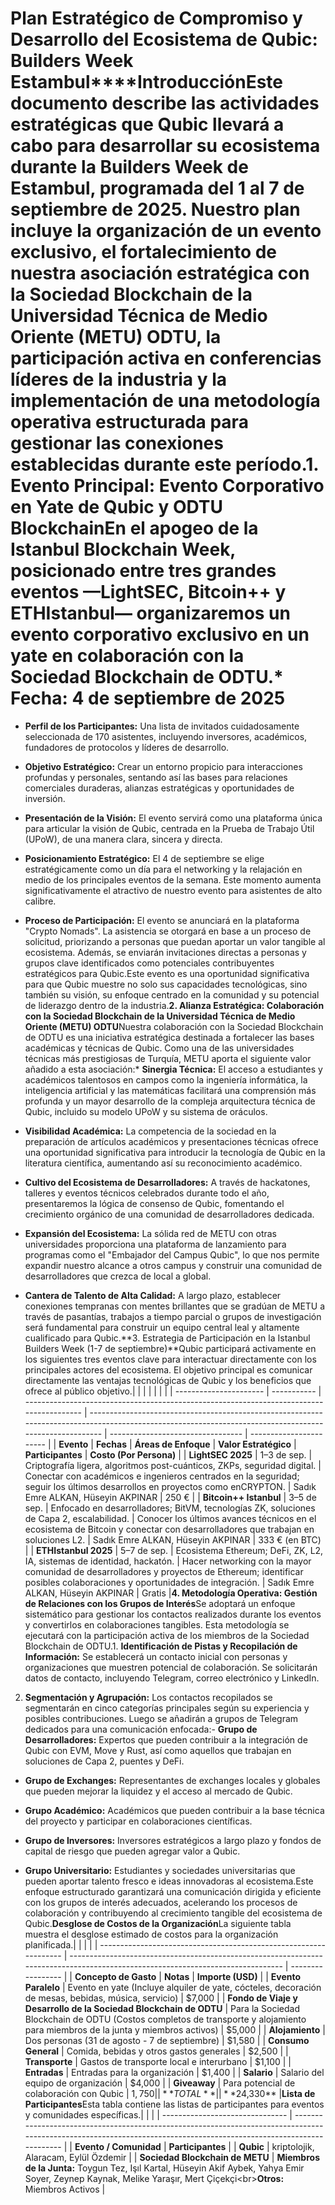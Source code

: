 # **Plan Estratégico de Compromiso y Desarrollo del Ecosistema de Qubic: Builders Week Estambul****Introducción**Este documento describe las actividades estratégicas que Qubic llevará a cabo para desarrollar su ecosistema durante la Builders Week de Estambul, programada del 1 al 7 de septiembre de 2025. Nuestro plan incluye la organización de un evento exclusivo, el fortalecimiento de nuestra asociación estratégica con la Sociedad Blockchain de la Universidad Técnica de Medio Oriente (METU) ODTU, la participación activa en conferencias líderes de la industria y la implementación de una metodología operativa estructurada para gestionar las conexiones establecidas durante este período.**1. Evento Principal: Evento Corporativo en Yate de Qubic y ODTU Blockchain**En el apogeo de la Istanbul Blockchain Week, posicionado entre tres grandes eventos —LightSEC, Bitcoin++ y ETHIstanbul— organizaremos un evento corporativo exclusivo en un yate en colaboración con la Sociedad Blockchain de ODTU.* **Fecha:** 4 de septiembre de 2025

* **Perfil de los Participantes:** Una lista de invitados cuidadosamente seleccionada de 170 asistentes, incluyendo inversores, académicos, fundadores de protocolos y líderes de desarrollo.

* **Objetivo Estratégico:** Crear un entorno propicio para interacciones profundas y personales, sentando así las bases para relaciones comerciales duraderas, alianzas estratégicas y oportunidades de inversión.

* **Presentación de la Visión:** El evento servirá como una plataforma única para articular la visión de Qubic, centrada en la Prueba de Trabajo Útil (UPoW), de una manera clara, sincera y directa.

* **Posicionamiento Estratégico:** El 4 de septiembre se elige estratégicamente como un día para el networking y la relajación en medio de los principales eventos de la semana. Este momento aumenta significativamente el atractivo de nuestro evento para asistentes de alto calibre.

* **Proceso de Participación:** El evento se anunciará en la plataforma "Crypto Nomads". La asistencia se otorgará en base a un proceso de solicitud, priorizando a personas que puedan aportar un valor tangible al ecosistema. Además, se enviarán invitaciones directas a personas y grupos clave identificados como potenciales contribuyentes estratégicos para Qubic.Este evento es una oportunidad significativa para que Qubic muestre no solo sus capacidades tecnológicas, sino también su visión, su enfoque centrado en la comunidad y su potencial de liderazgo dentro de la industria.**2. Alianza Estratégica: Colaboración con la Sociedad Blockchain de la Universidad Técnica de Medio Oriente (METU) ODTU**Nuestra colaboración con la Sociedad Blockchain de ODTU es una iniciativa estratégica destinada a fortalecer las bases académicas y técnicas de Qubic. Como una de las universidades técnicas más prestigiosas de Turquía, METU aporta el siguiente valor añadido a esta asociación:* **Sinergia Técnica:** El acceso a estudiantes y académicos talentosos en campos como la ingeniería informática, la inteligencia artificial y las matemáticas facilitará una comprensión más profunda y un mayor desarrollo de la compleja arquitectura técnica de Qubic, incluido su modelo UPoW y su sistema de oráculos.

* **Visibilidad Académica:** La competencia de la sociedad en la preparación de artículos académicos y presentaciones técnicas ofrece una oportunidad significativa para introducir la tecnología de Qubic en la literatura científica, aumentando así su reconocimiento académico.

* **Cultivo del Ecosistema de Desarrolladores:** A través de hackatones, talleres y eventos técnicos celebrados durante todo el año, presentaremos la lógica de consenso de Qubic, fomentando el crecimiento orgánico de una comunidad de desarrolladores dedicada.

* **Expansión del Ecosistema:** La sólida red de METU con otras universidades proporciona una plataforma de lanzamiento para programas como el "Embajador del Campus Qubic", lo que nos permite expandir nuestro alcance a otros campus y construir una comunidad de desarrolladores que crezca de local a global.

* **Cantera de Talento de Alta Calidad:** A largo plazo, establecer conexiones tempranas con mentes brillantes que se gradúan de METU a través de pasantías, trabajos a tiempo parcial o grupos de investigación será fundamental para construir un equipo central leal y altamente cualificado para Qubic.**3. Estrategia de Participación en la Istanbul Builders Week (1-7 de septiembre)**Qubic participará activamente en los siguientes tres eventos clave para interactuar directamente con los principales actores del ecosistema. El objetivo principal es comunicar directamente las ventajas tecnológicas de Qubic y los beneficios que ofrece al público objetivo.|                        |             |                                                                                          |                                                                                                                                                         |                                   |                         |
| ---------------------- | ----------- | ---------------------------------------------------------------------------------------- | ------------------------------------------------------------------------------------------------------------------------------------------------------- | --------------------------------- | ----------------------- |
| **Evento**             | **Fechas**  | **Áreas de Enfoque**                                                                     | **Valor Estratégico**                                                                                                                                   | **Participantes**                 | **Costo (Por Persona)** |
| **LightSEC 2025**      | 1–3 de sep. | Criptografía ligera, algoritmos post-cuánticos, ZKPs, seguridad digital.                 | Conectar con académicos e ingenieros centrados en la seguridad; seguir los últimos desarrollos en proyectos como enCRYPTON.                             | Sadık Emre ALKAN, Hüseyin AKPINAR | 250 €                   |
| **Bitcoin++ Istanbul** | 3–5 de sep. | Enfocado en desarrolladores; BitVM, tecnologías ZK, soluciones de Capa 2, escalabilidad. | Conocer los últimos avances técnicos en el ecosistema de Bitcoin y conectar con desarrolladores que trabajan en soluciones L2.                          | Sadık Emre ALKAN, Hüseyin AKPINAR | 333 € (en BTC)          |
| **ETHIstanbul 2025**   | 5–7 de sep. | Ecosistema Ethereum; DeFi, ZK, L2, IA, sistemas de identidad, hackatón.                  | Hacer networking con la mayor comunidad de desarrolladores y proyectos de Ethereum; identificar posibles colaboraciones y oportunidades de integración. | Sadık Emre ALKAN, Hüseyin AKPINAR | Gratis                  |**4. Metodología Operativa: Gestión de Relaciones con los Grupos de Interés**Se adoptará un enfoque sistemático para gestionar los contactos realizados durante los eventos y convertirlos en colaboraciones tangibles. Esta metodología se ejecutará con la participación activa de los miembros de la Sociedad Blockchain de ODTU.1. **Identificación de Pistas y Recopilación de Información:** Se establecerá un contacto inicial con personas y organizaciones que muestren potencial de colaboración. Se solicitarán datos de contacto, incluyendo Telegram, correo electrónico y LinkedIn.

2. **Segmentación y Agrupación:** Los contactos recopilados se segmentarán en cinco categorías principales según su experiencia y posibles contribuciones. Luego se añadirán a grupos de Telegram dedicados para una comunicación enfocada:- **Grupo de Desarrolladores:** Expertos que pueden contribuir a la integración de Qubic con EVM, Move y Rust, así como aquellos que trabajan en soluciones de Capa 2, puentes y DeFi.

- **Grupo de Exchanges:** Representantes de exchanges locales y globales que pueden mejorar la liquidez y el acceso al mercado de Qubic.

- **Grupo Académico:** Académicos que pueden contribuir a la base técnica del proyecto y participar en colaboraciones científicas.

- **Grupo de Inversores:** Inversores estratégicos a largo plazo y fondos de capital de riesgo que pueden agregar valor a Qubic.

- **Grupo Universitario:** Estudiantes y sociedades universitarias que pueden aportar talento fresco e ideas innovadoras al ecosistema.Este enfoque estructurado garantizará una comunicación dirigida y eficiente con los grupos de interés adecuados, acelerando los procesos de colaboración y contribuyendo al crecimiento tangible del ecosistema de Qubic.**Desglose de Costos de la Organización**La siguiente tabla muestra el desglose estimado de costos para la organización planificada.|                                                                   |                                                                                                                                 |                   |
| ----------------------------------------------------------------- | ------------------------------------------------------------------------------------------------------------------------------- | ----------------- |
| **Concepto de Gasto**                                             | **Notas**                                                                                                                       | **Importe (USD)** |
| **Evento Paralelo**                                               | Evento en yate (Incluye alquiler de yate, cócteles, decoración de mesas, bebidas, música, servicio)                             | $7,000            |
| **Fondo de Viaje y Desarrollo de la Sociedad Blockchain de ODTU** | Para la Sociedad Blockchain de ODTU (Costos completos de transporte y alojamiento para miembros de la junta y miembros activos) | $5,000            |
| **Alojamiento**                                                   | Dos personas (31 de agosto - 7 de septiembre)                                                                                   | $1,580            |
| **Consumo General**                                               | Comida, bebidas y otros gastos generales                                                                                        | $2,500            |
| **Transporte**                                                    | Gastos de transporte local e interurbano                                                                                        | $1,100            |
| **Entradas**                                                      | Entradas para la organización                                                                                                   | $1,400            |
| **Salario**                                                       | Salario del equipo de organización                                                                                              | $4,000            |
| **Giveaway**                                                      | Para potencial de colaboración con Qubic                                                                                        | $1,750            |
| **TOTAL**                                                         |                                                                                                                                 | **$24,330**       |**Lista de Participantes**Esta tabla contiene las listas de participantes para eventos y comunidades específicas.|                                 |                                                                                                                                                                      |
| ------------------------------- | -------------------------------------------------------------------------------------------------------------------------------------------------------------------- |
| **Evento / Comunidad**          | **Participantes**                                                                                                                                                    |
| **Qubic**                       | kriptolojik, Alaracam, Eylül Özdemir                                                                                                                                 |
| **Sociedad Blockchain de METU** | **Miembros de la Junta:** Toygun Tez, Işıl Kartal, Hüseyin Akif Aybek, Yahya Emir Soyer, Zeynep Kaynak, Melike Yaraşır, Mert Çiçekçi\<br>**Otros:** Miembros Activos |
